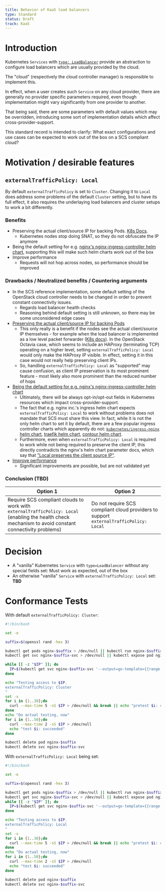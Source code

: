 ```yaml
---
title: Behavior of KaaS load balancers
type: Standard
status: Draft
track: KaaS
---
```


# Introduction

Kubernetes `Services` with [`type: LoadBalancer`](https://kubernetes.io/docs/concepts/services-networking/service/#loadbalancer) provide an abstraction to configure load balancers which are usually provided by the cloud.

The "cloud" (respectively the cloud controller manager) is responsible to implement this.

In effect, when a user creates such `Service` on any cloud provider, there are generally no provider specific parameters required, even though implementation might vary significantly from one provider to another.

That being said, there are some parameters with default values which may be overridden, introducing some sort of implementation details which affect cross-provider-support.

This standard record is intended to clarify: What exact configurations and use cases can be expected to work out of the box on a SCS compliant cloud?

# Motivation / desirable features

## `externalTrafficPolicy: Local`

By default `externalTrafficPolicy` is set to `Cluster`. Changing it to `Local` does address some problems of the default `Cluster` setting, but to have its full effect, it also requires the underlaying load balancers and cluster setups to work a bit differently.

### Benefits

* <a name="keepip"></a>Preserving the actual client/source IP for backing Pods. [K8s Docs](https://kubernetes.io/docs/tasks/access-application-cluster/create-external-load-balancer/#preserving-the-client-source-ip).
  * Kubernetes nodes stop doing SNAT, so they do not obfuscate the IP anymore
* <a name="ootb"></a>Being the default setting for e.g. [nginx's nginx-ingress-controller helm chart](https://docs.nginx.com/nginx-ingress-controller/installation/installation-with-helm/#configuration), supporting this will make such helm charts work out of the box
* <a name="performance"></a> Improve performance
  * Requests will not hop across nodes, so performance should be improved

### Drawbacks / Neutralized benefits / Countering arguments

* In the SCS reference implementation, some default setting of the OpenStack cloud controller needs to be changed in order to prevent constant connectivity issues.
  * Regards load balancer health checks
  * Reasoning behind default setting is still unknown, so there may be some unconsidered edge cases
* [Preserving the actual client/source IP for backing Pods](#keepip)
  * This only really is a benefit if the nodes see the actual client/source IP themselves - for example when the load balancer is implemented as a low level packet forwarder ([K8s docs](https://kubernetes.io/docs/tutorials/services/source-ip/#cross-platform-support)). In the OpenStack Octavia case, which seems to include an HAProxy (terminating TCP) operating on a higher level, setting `externalTrafficPolicy: Local` would only make the HAProxy IP visible. In effect, setting it in this case would not really help preserving client IPs.
  * So, handling `externalTrafficPolicy: Local` as "supported" may cause confusion, as client IP preservation is its most prominent feature - most likely also more prominent than the reduced number of hops
* [Being the default setting for e.g. nginx's nginx-ingress-controller helm chart](#ootb)
  * Ultimately, there will be always opt-in/opt-out fields in Kubernetes resources which impact cross-provider-support.
  * The fact that e.g. nginx inc.'s ingress helm chart expects `externalTrafficPolicy: Local` to work without problems does not mandate that SCS must share this view. In fact, while it is not the only helm chart to set it by default, there are a few popular ingress controller charts which apparently do not: [`kubernetes/ingress-nginx` helm chart](https://github.com/kubernetes/ingress-nginx/blob/e7bee5308e84269d13b58352aeae3a6f27ea6e52/charts/ingress-nginx/values.yaml#L475), [traefik helm chart](https://github.com/traefik/traefik-helm-chart/blob/d1a2c281fb12eca2693932acbea6fec7c2212872/traefik/values.yaml), [contour helm chart](https://github.com/bitnami/charts/blob/30300ee924e6e6c55fe9069bf03791d8bcae65b7/bitnami/contour/values.yaml).
  * Furthermore, even when `externalTrafficPolicy: Local` is required to work while not being required to preserve the client IP, this directly contradicts the nginx's helm chart parameter docs, which say that ["Local preserves the client source IP"](https://docs.nginx.com/nginx-ingress-controller/installation/installation-with-helm/#configuration).
* [Improve performance](#performance)
  * Significant improvements are possible, but are not validated yet

### Conclusion (**TBD**)

| Option 1 | Option 2 |
|----|----|
| Require SCS compliant clouds to work with `externalTrafficPolicy: Local` (enabling the health check mechanism to avoid constant connectivity problems) | Do not require SCS compliant cloud providers to support `externalTrafficPolicy: Local` |

# Decision

* A "vanilla" Kubernetes `Service` with `type=LoadBalancer` without any special fields set: Must work as expected, out of the box
* An otherwise "vanilla" `Service` with `externalTrafficPolicy: Local` set: **TBD**

# Conformance Tests

With default `externalTrafficPolicy: Cluster`:

```bash
#!/bin/bash

set -e

suffix=$(openssl rand -hex 3)

kubectl get pods nginx-$suffix > /dev/null || kubectl run nginx-$suffix --restart=Never --image=nginx --port 80
kubectl get svc nginx-$suffix-svc > /dev/null || kubectl expose pod nginx-$suffix --port 80 --name nginx-$suffix-svc --type=LoadBalancer

while [[ -z "$IP" ]]; do
  IP=$(kubectl get svc nginx-$suffix-svc '--output=go-template={{range .status.loadBalancer.ingress}}{{.ip}}{{end}}')
done

echo "Testing access to $IP.
externalTrafficPolicy: Cluster
"
set -x
for i in {1..30};do
  curl --max-time 5 -sS $IP > /dev/null && break || echo "pretest $i: curl failed, but wait until one call succeeded or enough tests failed to stop waiting"
done
echo "Do actual testing, now"
for i in {1..50};do
  curl --max-time 2 -sS $IP > /dev/null
  echo "test $i: succeeded"
done

kubectl delete pod nginx-$suffix
kubectl delete svc nginx-$suffix-svc
```

With `externalTrafficPolicy: Local` being set:

```bash
#!/bin/bash

set -e

suffix=$(openssl rand -hex 3)

kubectl get pods nginx-$suffix > /dev/null || kubectl run nginx-$suffix --restart=Never --image=nginx --port 80
kubectl get svc nginx-$suffix-svc > /dev/null || kubectl expose pod nginx-$suffix --port 80 --name nginx-$suffix-svc --type=LoadBalancer --overrides='{"metadata": {"apiVersion": "v1"}, "spec": {"externalTrafficPolicy": "Local"}}'
while [[ -z "$IP" ]]; do
  IP=$(kubectl get svc nginx-$suffix-svc '--output=go-template={{range .status.loadBalancer.ingress}}{{.ip}}{{end}}')
done

echo "Testing access to $IP.
externalTrafficPolicy: Local
"
set -x
for i in {1..30};do
  curl --max-time 5 -sS $IP > /dev/null && break || echo "pretest $i: curl failed, but wait until one call succeeded or enough tests failed to stop waiting"
done
echo "Do actual testing, now"
for i in {1..50};do
  curl --max-time 2 -sS $IP > /dev/null
  echo "test $i: succeeded"
done

kubectl delete pod nginx-$suffix
kubectl delete svc nginx-$suffix-svc
```

